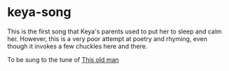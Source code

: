 # keya-song
This is the first song that Keya's parents used to put her to sleep and calm her.
However, this is a very poor attempt at poetry and rhyming, even though it invokes a few chuckles here and there.

To be sung to the tune of <a href="https://www.youtube.com/watch?v=vFZhL92W6TEm">This old man</a>


